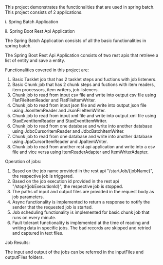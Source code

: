 This project demonstrates the functionalities that are used in spring batch. This project consists of 2 applications.

i. Spring Batch Application

ii. Spring Boot Rest Api Application

The Spring Batch Application consists of all the basic functionalities in spring batch.

The Spring Boot Rest Api Application consists of two rest apis that retrieve a list of entity and save a entity.

Functionalities covered in this project are:

1. Basic Tasklet job that has 2 tasklet steps and fuctions with job listeners.
2. Basic Chunk job that has 2 chunk steps and fuctions with item readers, item processors, item writers, job listeners.
3. Chunk job to read from input csv file and write into output csv file using FlatFileItemReader and FlatFileItemWriter.
4. Chunk job to read from input json file and write into output json file using JsonItemReader and JsonFileItemWriter.
5. Chunk job to read from input xml file and write into output xml file using StaxEventItemReader and StaxEventItemWriter.
6. Chunk job to read from one database and write into another database using JdbcCursorItemReader and JdbcBatchItemWriter.
7. Chunk job to read from one database and write into another database using JpaCursorItemReader and JpaItemWriter.
8. Chunk job to read from another rest api application and write into a csv file and vice versa using ItemReaderAdapter and ItemWriterAdapter.


Operation of jobs:

1. Based on the job name provided in the rest api "/startJob/{jobName}", the respective job is triggered.
2. Based on the job execution id provided in the rest api "/stop/{jobExecutionId}", the respective job is stopped.
3. The paths of input and output files are provided in the request body as job parameters.
4. Async functionality is implemented to return a response to notify the sender that the requested job is started.
5. Job scheduling functionality is implemented for basic chunk job that runs on every minute.
6. Fault tolerant functionality is implemented at the time of reading and writing data in specific jobs. The bad records are skipped and retried and captured in text files. 

Job Results:

The input and output of the jobs can be referred in the inputFiles and outputFiles folders.

